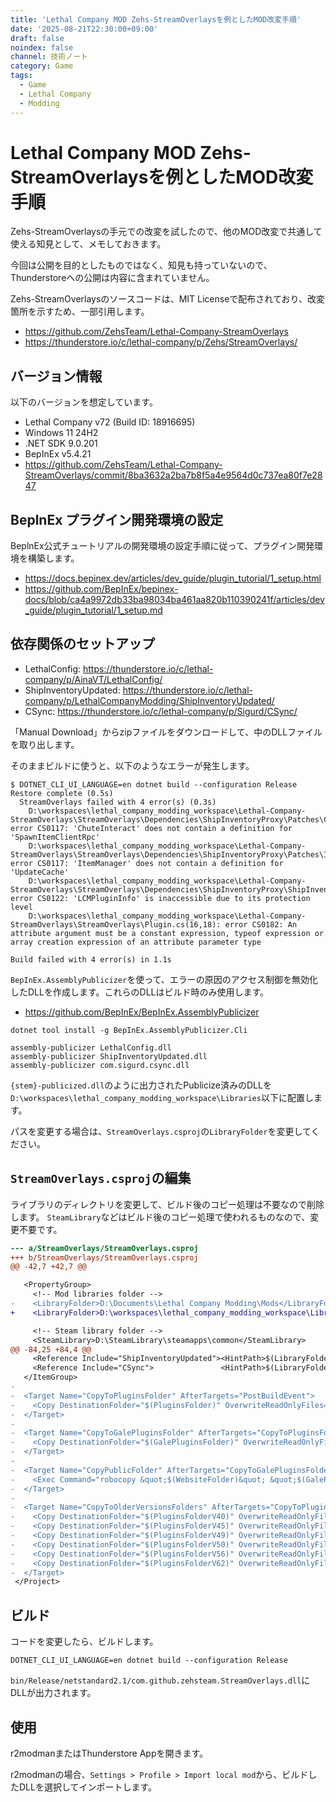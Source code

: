 ```yaml
---
title: 'Lethal Company MOD Zehs-StreamOverlaysを例としたMOD改変手順'
date: '2025-08-21T22:30:00+09:00'
draft: false
noindex: false
channel: 技術ノート
category: Game
tags:
  - Game
  - Lethal Company
  - Modding
---
```

# Lethal Company MOD Zehs-StreamOverlaysを例としたMOD改変手順

Zehs-StreamOverlaysの手元での改変を試したので、他のMOD改変で共通して使える知見として、メモしておきます。

今回は公開を目的としたものではなく、知見も持っていないので、Thunderstoreへの公開は内容に含まれていません。

Zehs-StreamOverlaysのソースコードは、MIT Licenseで配布されており、改変箇所を示すため、一部引用します。

- <https://github.com/ZehsTeam/Lethal-Company-StreamOverlays>
- <https://thunderstore.io/c/lethal-company/p/Zehs/StreamOverlays/>

## バージョン情報

以下のバージョンを想定しています。

- Lethal Company v72 (Build ID: 18916695)
- Windows 11 24H2
- .NET SDK 9.0.201
- BepInEx v5.4.21
- <https://github.com/ZehsTeam/Lethal-Company-StreamOverlays/commit/8ba3632a2ba7b8f5a4e9564d0c737ea80f7e2847>

## BeplnEx プラグイン開発環境の設定

BeplnEx公式チュートリアルの開発環境の設定手順に従って、プラグイン開発環境を構築します。

- <https://docs.bepinex.dev/articles/dev_guide/plugin_tutorial/1_setup.html>
- <https://github.com/BepInEx/bepinex-docs/blob/ca4a9972db33ba98034ba461aa820b110390241f/articles/dev_guide/plugin_tutorial/1_setup.md>

## 依存関係のセットアップ

- LethalConfig: <https://thunderstore.io/c/lethal-company/p/AinaVT/LethalConfig/>
- ShipInventoryUpdated: <https://thunderstore.io/c/lethal-company/p/LethalCompanyModding/ShipInventoryUpdated/>
- CSync: <https://thunderstore.io/c/lethal-company/p/Sigurd/CSync/>

「Manual Download」からzipファイルをダウンロードして、中のDLLファイルを取り出します。

そのままビルドに使うと、以下のようなエラーが発生します。

```plain
$ DOTNET_CLI_UI_LANGUAGE=en dotnet build --configuration Release       
Restore complete (0.5s)
  StreamOverlays failed with 4 error(s) (0.3s)
    D:\workspaces\lethal_company_modding_workspace\Lethal-Company-StreamOverlays\StreamOverlays\Dependencies\ShipInventoryProxy\Patches\ChuteInteractPatch.cs(10,40): error CS0117: 'ChuteInteract' does not contain a definition for 'SpawnItemClientRpc'
    D:\workspaces\lethal_company_modding_workspace\Lethal-Company-StreamOverlays\StreamOverlays\Dependencies\ShipInventoryProxy\Patches\ItemManagerPatch.cs(10,38): error CS0117: 'ItemManager' does not contain a definition for 'UpdateCache'
    D:\workspaces\lethal_company_modding_workspace\Lethal-Company-StreamOverlays\StreamOverlays\Dependencies\ShipInventoryProxy\ShipInventoryProxy.cs(12,39): error CS0122: 'LCMPluginInfo' is inaccessible due to its protection level
    D:\workspaces\lethal_company_modding_workspace\Lethal-Company-StreamOverlays\StreamOverlays\Plugin.cs(16,18): error CS0182: An attribute argument must be a constant expression, typeof expression or array creation expression of an attribute parameter type

Build failed with 4 error(s) in 1.1s
```

`BepInEx.AssemblyPublicizer`を使って、エラーの原因のアクセス制御を無効化したDLLを作成します。これらのDLLはビルド時のみ使用します。

- <https://github.com/BepInEx/BepInEx.AssemblyPublicizer>

```shell
dotnet tool install -g BepInEx.AssemblyPublicizer.Cli

assembly-publicizer LethalConfig.dll
assembly-publicizer ShipInventoryUpdated.dll
assembly-publicizer com.sigurd.csync.dll
```

`{stem}-publicized.dll`のように出力されたPublicize済みのDLLを`D:\workspaces\lethal_company_modding_workspace\Libraries`以下に配置します。

パスを変更する場合は、`StreamOverlays.csproj`の`LibraryFolder`を変更してください。

## `StreamOverlays.csproj`の編集

ライブラリのディレクトリを変更して、ビルド後のコピー処理は不要なので削除します。
`SteamLibrary`などはビルド後のコピー処理で使われるものなので、変更不要です。

```diff
--- a/StreamOverlays/StreamOverlays.csproj
+++ b/StreamOverlays/StreamOverlays.csproj
@@ -42,7 +42,7 @@

   <PropertyGroup>
     <!-- Mod libraries folder -->
-    <LibraryFolder>D:\Documents\Lethal Company Modding\Mods</LibraryFolder>
+    <LibraryFolder>D:\workspaces\lethal_company_modding_workspace\Libraries</LibraryFolder>

     <!-- Steam library folder -->
     <SteamLibrary>D:\SteamLibrary\steamapps\common</SteamLibrary>
@@ -84,25 +84,4 @@
     <Reference Include="ShipInventoryUpdated"><HintPath>$(LibraryFolder)\LethalCompanyModding-ShipInventoryUpdated\ShipInventoryUpdated.dll</HintPath></Reference>
     <Reference Include="CSync">               <HintPath>$(LibraryFolder)\Sigurd-CSync\com.sigurd.csync.dll                                 </HintPath></Reference>
   </ItemGroup>
-
-  <Target Name="CopyToPluginsFolder" AfterTargets="PostBuildEvent">
-    <Copy DestinationFolder="$(PluginsFolder)" OverwriteReadOnlyFiles="true" SkipUnchangedFiles="true" SourceFiles="$(TargetPath)" />
-  </Target>
-
-  <Target Name="CopyToGalePluginsFolder" AfterTargets="CopyToPluginsFolder">
-    <Copy DestinationFolder="$(GalePluginsFolder)" OverwriteReadOnlyFiles="true" SkipUnchangedFiles="true" SourceFiles="$(TargetPath)" />
-  </Target>
-
-  <Target Name="CopyPublicFolder" AfterTargets="CopyToGalePluginsFolder">
-    <Exec Command="robocopy &quot;$(WebsiteFolder)&quot; &quot;$(GalePluginsFolder)\public&quot; /mir || exit 0" />
-  </Target>
-
-  <Target Name="CopyToOlderVersionsFolders" AfterTargets="CopyToPluginsFolder">
-    <Copy DestinationFolder="$(PluginsFolderV40)" OverwriteReadOnlyFiles="true" SkipUnchangedFiles="true" SourceFiles="$(TargetPath)" />
-    <Copy DestinationFolder="$(PluginsFolderV45)" OverwriteReadOnlyFiles="true" SkipUnchangedFiles="true" SourceFiles="$(TargetPath)" />
-    <Copy DestinationFolder="$(PluginsFolderV49)" OverwriteReadOnlyFiles="true" SkipUnchangedFiles="true" SourceFiles="$(TargetPath)" />
-    <Copy DestinationFolder="$(PluginsFolderV50)" OverwriteReadOnlyFiles="true" SkipUnchangedFiles="true" SourceFiles="$(TargetPath)" />
-    <Copy DestinationFolder="$(PluginsFolderV56)" OverwriteReadOnlyFiles="true" SkipUnchangedFiles="true" SourceFiles="$(TargetPath)" />
-    <Copy DestinationFolder="$(PluginsFolderV62)" OverwriteReadOnlyFiles="true" SkipUnchangedFiles="true" SourceFiles="$(TargetPath)" />
-  </Target>
 </Project>
```

## ビルド

コードを変更したら、ビルドします。

```shell
DOTNET_CLI_UI_LANGUAGE=en dotnet build --configuration Release
```

`bin/Release/netstandard2.1/com.github.zehsteam.StreamOverlays.dll`にDLLが出力されます。

## 使用

r2modmanまたはThunderstore Appを開きます。

r2modmanの場合、`Settings > Profile > Import local mod`から、ビルドしたDLLを選択してインポートします。
